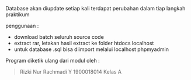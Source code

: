 Database akan diupdate setiap kali terdapat perubahan dalam tiap langkah praktikum

penggunaan : 
- download batch seluruh source code
- extract rar, letakan hasil extract ke folder htdocs localhost
- untuk database .sql bisa diimport melalui localhost phpmyadmin

Program diketik ulang dari modul oleh : 
> Rizki Nur Rachmadi Y
> 1900018014
> Kelas A
